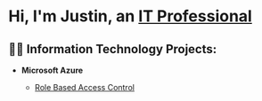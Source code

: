 <h1>Hi, I'm Justin, an <a href="https://www.linkedin.com/in/jwhitlow6">IT Professional</a></h1>

<h2>👨‍💻 Information Technology Projects:</h2>

- <b>Microsoft Azure</b>

  - [Role Based Access Control](https://github.com/whitlow6/Azure---Role-Based-Access-Control/blob/main/README.md)
